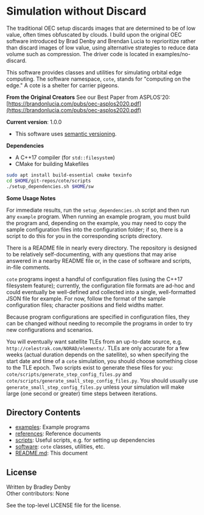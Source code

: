 # Simulation without Discard

The traditional OEC setup discards images that are determined to be of low value, often times obfuscated by clouds. I build upon the original OEC software introduced by Brad Denby and Brendan Lucia to reprioritize rather than discard images of low value, using alternative strategies to reduce data volume such as compression. The driver code is located in examples/no-discard.

This software provides classes and utilities for simulating orbital edge
computing. The software namespace, `cote`, stands for "computing on the edge."
A cote is a shelter for carrier pigeons.

**From the Original Creators**
See our Best Paper from ASPLOS'20:
[https://brandonlucia.com/pubs/oec-asplos2020.pdf](https://brandonlucia.com/pubs/oec-asplos2020.pdf)

**Current version**: 1.0.0

* This software uses [semantic versioning](http://semver.org).

**Dependencies**

* A C++17 compiler (for `std::filesystem`)
* CMake for building Makefiles

```bash
sudo apt install build-essential cmake texinfo
cd $HOME/git-repos/cote/scripts
./setup_dependencies.sh $HOME/sw
```

**Some Usage Notes**

For immediate results, run the `setup_dependencies.sh` script and then run any
`example` program. When running an example program, you must build the program
and, depending on the example, you may need to copy the sample configuration
files into the configuration folder; if so, there is a script to do this for you
in the corresponding scripts directory.

There is a README file in nearly every directory. The repository is designed to
be relatively self-documenting, with any questions that may arise answered in a
nearby README file or, in the case of software and scripts, in-file comments.

`cote` programs ingest a handful of configuration files (using the C++17
filesystem feature); currently, the configuration file formats are ad-hoc and
could eventually be well-defined and collected into a single, well-formatted
JSON file for example. For now, follow the format of the sample configuration
files; character positions and field widths matter.

Because program configurations are specified in configuration files, they can be
changed without needing to recompile the programs in order to try new
configurations and scenarios.

You will eventually want satellite TLEs from an up-to-date source, e.g.
`http://celestrak.com/NORAD/elements/`. TLEs are only accurate for a few weeks
(actual duration depends on the satellite), so when specifying the start date
and time of a `cote` simulation, you should choose something close to the TLE
epoch. Two scripts exist to generate these files for you:
`cote/scripts/generate_step_config_files.py` and 
`cote/scripts/generate_small_step_config_files.py`. You should usually use
`generate_small_step_config_files.py` unless your simulation will make large
(one second or greater) time steps between iterations.

## Directory Contents

* [examples](examples/README.md): Example programs
* [references](references/README.md): Reference documents
* [scripts](scripts/README.md): Useful scripts, e.g. for setting up dependencies
* [software](software/README.md): `cote` classes, utilities, etc.
* [README.md](README.md): This document

## License

Written by Bradley Denby  
Other contributors: None

See the top-level LICENSE file for the license.
